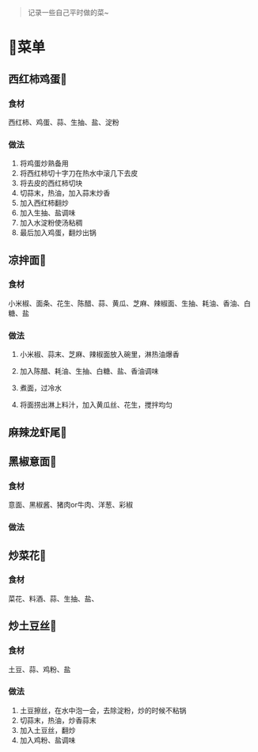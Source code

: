 > 记录一些自己平时做的菜~

# 🍳菜单

## 西红柿鸡蛋🥚

### 食材

西红柿、鸡蛋、蒜、生抽、盐、淀粉

### 做法

1. 将鸡蛋炒熟备用
2. 将西红柿切十字刀在热水中滚几下去皮
3. 将去皮的西红柿切块
4. 切蒜末，热油，加入蒜末炒香
5. 加入西红柿翻炒
6. 加入生抽、盐调味
7. 加入水淀粉使汤粘稠
8. 最后加入鸡蛋，翻炒出锅

## 凉拌面🍜

### 食材

小米椒、面条、花生、陈醋、蒜、黄瓜、芝麻、辣椒面、生抽、耗油、香油、白糖、盐

### 做法

1. 小米椒、蒜末、芝麻、辣椒面放入碗里，淋热油爆香

2. 加入陈醋、耗油、生抽、白糖、盐、香油调味

3. 煮面，过冷水

4. 将面捞出淋上料汁，加入黄瓜丝、花生，搅拌均匀

   

## 麻辣龙虾尾🍤

## 黑椒意面🍜

### 食材

意面、黑椒酱、猪肉or牛肉、洋葱、彩椒

### 做法



## 炒菜花🥦

### 食材

菜花、料酒、蒜、生抽、盐、

## 炒土豆丝🥔

### 食材

土豆、蒜、鸡粉、盐

### 做法

1. 土豆擦丝，在水中泡一会，去除淀粉，炒的时候不粘锅
2. 切蒜末，热油，炒香蒜末
3. 加入土豆丝，翻炒
4. 加入鸡粉、盐调味

